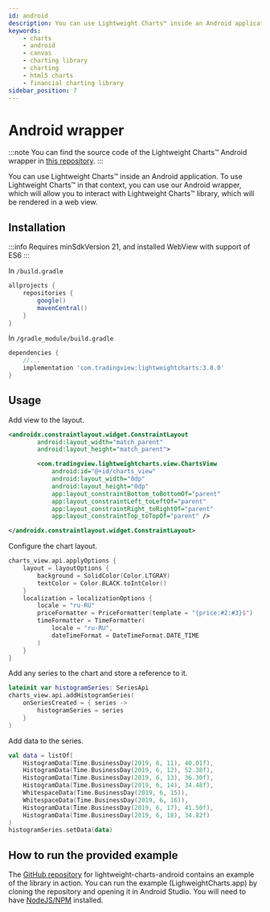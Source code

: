 ```yaml
---
id: android
description: You can use Lightweight Charts™ inside an Android application. To use Lightweight Charts™ in that context, you can use our Android wrapper, which will allow you to interact with Lightweight Charts™ library, which will be rendered in a web view.
keywords:
    - charts
    - android
    - canvas
    - charting library
    - charting
    - html5 charts
    - financial charting library
sidebar_position: 7
---
```


# Android wrapper

:::note
You can find the source code of the Lightweight Charts™ Android wrapper in [this repository](https://github.com/tradingview/lightweight-charts-android).
:::

You can use Lightweight Charts™ inside an Android application. To use Lightweight Charts™ in that context, you can use our Android wrapper, which will allow you to interact with Lightweight Charts™ library, which will be rendered in a web view.

## Installation

:::info
Requires minSdkVersion 21, and installed WebView with support of ES6
:::

In `/build.gradle`

```groovy
allprojects {
    repositories {
        google()
        mavenCentral()
    }
}
```

In `/gradle_module/build.gradle`

```groovy
dependencies {
    //...
    implementation 'com.tradingview:lightweightcharts:3.8.0'
}
```

## Usage

Add view to the layout.

```xml
<androidx.constraintlayout.widget.ConstraintLayout
        android:layout_width="match_parent"
        android:layout_height="match_parent">

        <com.tradingview.lightweightcharts.view.ChartsView
            android:id="@+id/charts_view"
            android:layout_width="0dp"
            android:layout_height="0dp"
            app:layout_constraintBottom_toBottomOf="parent"
            app:layout_constraintLeft_toLeftOf="parent"
            app:layout_constraintRight_toRightOf="parent"
            app:layout_constraintTop_toTopOf="parent" />

</androidx.constraintlayout.widget.ConstraintLayout>
```

Configure the chart layout.

```kotlin
charts_view.api.applyOptions {
    layout = layoutOptions {
        background = SolidColor(Color.LTGRAY)
        textColor = Color.BLACK.toIntColor()
    }
    localization = localizationOptions {
        locale = "ru-RU"
        priceFormatter = PriceFormatter(template = "{price:#2:#3}$")
        timeFormatter = TimeFormatter(
            locale = "ru-RU",
            dateTimeFormat = DateTimeFormat.DATE_TIME
        )
    }
}
```

Add any series to the chart and store a reference to it.

```kotlin
lateinit var histogramSeries: SeriesApi
charts_view.api.addHistogramSeries(
    onSeriesCreated = { series ->
        histogramSeries = series
    }
)
```

Add data to the series.

```kotlin
val data = listOf(
    HistogramData(Time.BusinessDay(2019, 6, 11), 40.01f),
    HistogramData(Time.BusinessDay(2019, 6, 12), 52.38f),
    HistogramData(Time.BusinessDay(2019, 6, 13), 36.30f),
    HistogramData(Time.BusinessDay(2019, 6, 14), 34.48f),
    WhitespaceData(Time.BusinessDay(2019, 6, 15)),
    WhitespaceData(Time.BusinessDay(2019, 6, 16)),
    HistogramData(Time.BusinessDay(2019, 6, 17), 41.50f),
    HistogramData(Time.BusinessDay(2019, 6, 18), 34.82f)
)
histogramSeries.setData(data)
```

## How to run the provided example

The [GitHub repository](https://github.com/tradingview/lightweight-charts-android) for lightweight-charts-android contains an example of the library in action.
You can run the example (LighweightCharts.app) by cloning the repository and opening it in Android Studio. You will need to have [NodeJS/NPM](https://nodejs.org/) installed.
